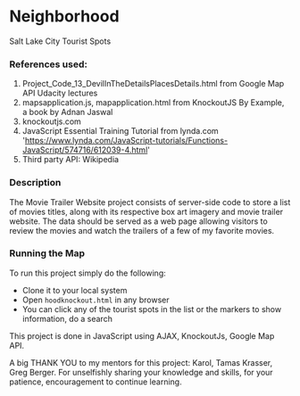 # Neighborhood
Salt Lake City Tourist Spots

### References used:
1. Project_Code_13_DevilInTheDetailsPlacesDetails.html from Google Map API Udacity lectures
2. mapsapplication.js, mapapplication.html from KnockoutJS By Example, a book by Adnan Jaswal
3. knockoutjs.com 
4. JavaScript Essential Training Tutorial from lynda.com 'https://www.lynda.com/JavaScript-tutorials/Functions-JavaScript/574716/612039-4.html' 
5. Third party API: Wikipedia
### Description
The Movie Trailer Website project consists of server-side code to store a list of movies titles, along with its respective box art imagery and movie trailer website. The data should be served as a web page allowing visitors to review the movies and watch the trailers of a few of my favorite movies.  
### Running the Map  
To run this project simply do the following:
* Clone it to your local system  
* Open `hoodknockout.html` in any browser
* You can click any of the tourist spots in the list or the markers to show information, do a search 

This project is done in JavaScript using AJAX, KnockoutJs, Google Map API.  

A big THANK YOU to my mentors for this project: Karol, Tamas Krasser, Greg Berger. For unselfishly sharing your knowledge and skills, for your patience, encouragement to continue learning.  
